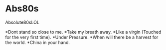 # Abs80s
Absolute80sLOL

*Dont stand so close to me.
*Take my breath away.
*Like a virgin (Touched for the very first time).
*Under Pressure.
*When will there be a harvest for the world.
*China in your hand.
